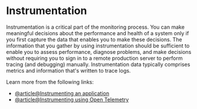 # Instrumentation

Instrumentation is a critical part of the monitoring process. You can make meaningful decisions about the performance and health of a system only if you first capture the data that enables you to make these decisions. The information that you gather by using instrumentation should be sufficient to enable you to assess performance, diagnose problems, and make decisions without requiring you to sign in to a remote production server to perform tracing (and debugging) manually. Instrumentation data typically comprises metrics and information that's written to trace logs.

Learn more from the following links:

- [@article@Instrumenting an application](https://learn.microsoft.com/en-us/azure/architecture/best-practices/monitoring#instrumenting-an-application)
- [@article@Instrumenting using Open Telemetry](https://opentelemetry.io/docs/concepts/what-is-opentelemetry)

